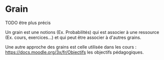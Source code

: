 # Grain

TODO être plus précis

Un grain est une notions (Ex. Probabilités) qui est associer à une ressource (Ex. cours, exercices...) et qui peut être associer à d'autres grains.

Une autre approche des grains est celle utilisée dans les cours : https://docs.moodle.org/3x/fr/Objectifs les objectifs pédagogiques.

